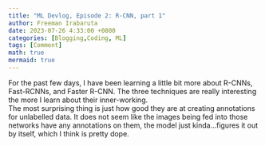 ```yaml
---
title: "ML Devlog, Episode 2: R-CNN, part 1"
author: Freeman Irabaruta
date: 2023-07-26 4:33:00 +0800
categories: [Blogging,Coding, ML]
tags: [Comment]
math: true
mermaid: true
---
```


For the past few days, I have been learning a little bit more about R-CNNs, Fast-RCNNs, and Faster R-CNN. The three techniques are really interesting the more I learn about their inner-working. <br/>
The most surprising thing is just how good they are at creating annotations for unlabelled data. It does not seem like the images being fed into those networks have any annotations on them, the model just kinda...figures it out by itself, which I think is pretty dope.